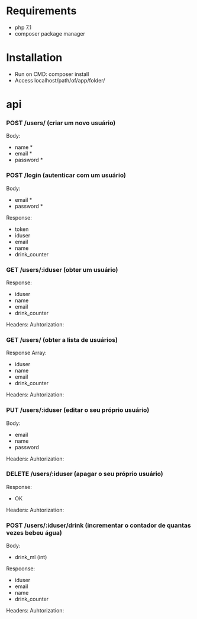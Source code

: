 
# Requirements
- php 7.1
- composer package manager

# Installation
- Run on CMD: composer install
- Access localhost/path/of/app/folder/

# api
### POST /users/ (criar um novo usuário) 
Body:
- name *
- email *
- password *

### POST /login (autenticar com um usuário)
Body:
- email *
- password *

Response:
- token
- iduser
- email
- name
- drink_counter

### GET /users/:iduser (obter um usuário)
Response:
- iduser
- name
- email
- drink_counter

Headers: Auhtorization: <login token>

### GET /users/ (obter a lista de usuários)
Response Array:
- iduser
- name
- email
- drink_counter

Headers: Auhtorization: <login token>

### PUT /users/:iduser (editar o seu próprio usuário)
Body:
- email
- name
- password

Headers: Auhtorization: <login token>

### DELETE /users/:iduser (apagar o seu próprio usuário)
Response:
- OK

Headers: Auhtorization: <login token>

### POST /users/:iduser/drink (incrementar o contador de quantas vezes bebeu água)
Body:
- drink_ml (int) 

Respoonse:
- iduser
- email
- name
- drink_counter

Headers: Auhtorization: <login token>
